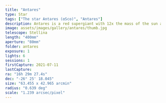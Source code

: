 ```yaml
---
title: "Antares"
type: Star
tags: ["The star Antares (αSco)", "Antares"]
description: Antares is a red supergiant with 12x the mass of the sun about 550 light years from the sun.
image: assets/images/gallery/antares/thumb.jpg
telescope: Stellina
length: "400mm"
aperture: "80mm"
folder: antares
exposure: 1
lights: 6
sessions: 1 
firstCapture: 2021-07-11 
lastCapture:
ra: "16h 29m 27.4s"
dec: "-26° 25' 18.045"
size: "63.455 x 42.965 arcmin"
radius: "0.639 deg"
scale: "1.239 arcsec/pixel"
---
```

